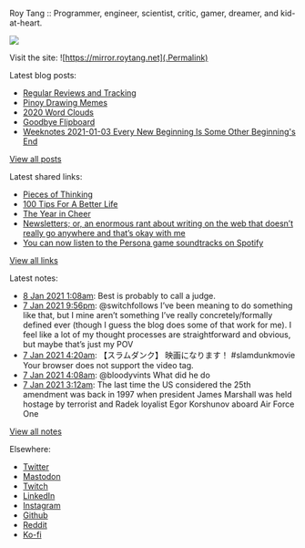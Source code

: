 Roy Tang :: Programmer, engineer, scientist, critic, gamer, dreamer, and kid-at-heart.

![](https://roytang.net/img/profile.jpg)

Visit the site: ![https://mirror.roytang.net](.Permalink)

Latest blog posts:
    

- [Regular Reviews and Tracking](https://mirror.roytang.net/2021/01/regular-reviews-and-tracking/)
- [Pinoy Drawing Memes](https://mirror.roytang.net/2021/01/pinoy-drawing-memes/)
- [2020 Word Clouds](https://mirror.roytang.net/2021/01/2020-word-clouds/)
- [Goodbye Flipboard](https://mirror.roytang.net/2021/01/goodbye-flipboard/)
- [Weeknotes 2021-01-03 Every New Beginning Is Some Other Beginning&#39;s End](https://mirror.roytang.net/2021/01/weeknotes-2021-01-03/)

[View all posts](https://mirror.roytang.net/blog)

Latest shared links:
    

- [Pieces of Thinking](https://mirror.roytang.net/2021/01/pieces-of-thinking/)
- [100 Tips For A Better Life](https://mirror.roytang.net/2021/01/100-tips-for-a-better-life/)
- [The Year in Cheer](https://mirror.roytang.net/2021/01/the-year-in-cheer/)
- [Newsletters; or, an enormous rant about writing on the web that doesn’t really go anywhere and that’s okay with me](https://mirror.roytang.net/2021/01/newsletters-or-an-enormous-rant-about-writing-on-the-web-that-doesnt-really-go-anywhere-and-thats-ok/)
- [You can now listen to the Persona game soundtracks on Spotify](https://mirror.roytang.net/2021/01/you-can-now-listen-to-the-persona-game-soundtracks-on-spotify/)

[View all links](https://mirror.roytang.net/links)

Latest notes:
    

- [8 Jan 2021 1:08am](https://mirror.roytang.net/2021/01/gify580/): Best is probably to call a judge.
- [7 Jan 2021 9:56pm](https://mirror.roytang.net/2021/01/1347301175016656897/): @switchfollows I&rsquo;ve been meaning to do something like that, but I mine aren&rsquo;t something I&rsquo;ve really concretely/formally defined ever (though I guess the blog does some of that work for me). I feel like a lot of my thought processes are straightforward and obvious, but maybe that&rsquo;s just my POV
- [7 Jan 2021 4:20am](https://mirror.roytang.net/2021/01/1347035294416007168/): 【スラムダンク】
映画になります！
#slamdunkmovie
Your browser does not support the video tag.  
- [7 Jan 2021 4:08am](https://mirror.roytang.net/2021/01/1347032343945510915/): @bloodyvints What did he do
- [7 Jan 2021 3:12am](https://mirror.roytang.net/2021/01/1347018337990021122/): The last time the US considered the 25th amendment was back in 1997 when president James Marshall was held hostage by terrorist and Radek loyalist Egor Korshunov aboard Air Force One

[View all notes](https://mirror.roytang.net/notes)

Elsewhere:

- [Twitter](https://twitter.com/roytang)
- [Mastodon](https://mastodon.technology/@roytang)
- [Twitch](https://twitch.tv/twitchyroy)
- [LinkedIn](https://www.linkedin.com/in/roytang)
- [Instagram](https://instagram.com/roytang0400)
- [Github](https://github.com/roytang)
- [Reddit](https://reddit.com/u/hungryroy)
- [Ko-fi](https://ko-fi.com/roytang)